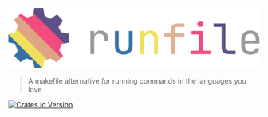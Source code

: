 [![Logo](assets/logo.svg)](https://crates.io/crates/runfile)

> A makefile alternative for running commands in the languages you love

<a href="https://crates.io/crates/runfile" target="_blank">
<img alt="Crates.io Version" src="https://img.shields.io/crates/v/runfile?style=flat" />
</a>

